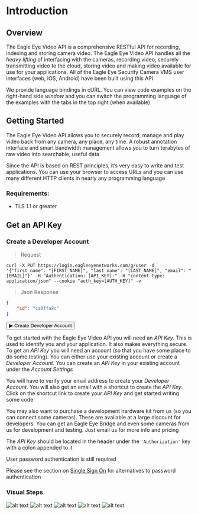 # Introduction

<!--===================================================================-->
## Overview
<!--===================================================================-->

The Eagle Eye Video API is a comprehensive RESTful API for recording, indexing and storing camera video. The Eagle Eye Video API handles all the *heavy lifting* of interfacing with the cameras, recording video, securely transmitting video to the cloud, storing video and making video available for use for your applications. All of the Eagle Eye Security Camera VMS user interfaces (web, iOS, Android) have been built using this API

We provide language bindings in cURL. You can view code examples on the right-hand side *window* and you can switch the programming language of the examples with the tabs in the top right (when available)

<!--===================================================================-->
## Getting Started
<!--===================================================================-->

The Eagle Eye Video API allows you to securely record, manage and play video back from any camera, any place, any time. A robust annotation interface and smart bandwidth management allows you to turn terabytes of raw video into searchable, useful data

Since the API is based on REST principles, it’s very easy to write and test applications. You can use your browser to access URLs and you can use many different HTTP clients in nearly any programming language

### Requirements:

  - TLS 1.1 or greater

<!--===================================================================-->
## Get an API Key
<!--===================================================================-->

### Create a Developer Account

> Request

```shell
curl -X PUT https://login.eagleeyenetworks.com/g/user -d '{"first_name": "[FIRST_NAME]", "last_name": "[LAST_NAME]", "email": "[EMAIL]"}' -H "Authentication: [API_KEY]:" -H "content-type: application/json" --cookie "auth_key=[AUTH_KEY]" -v
```

> Json Response

```json
{
    "id": "ca0ffa8c"
}
```

<aside><form action="https://login.eagleeyenetworks.com/api_signup.html"><button>&#9654; Create Developer Account</button></form></aside>

To get started with the Eagle Eye Video API you will need an *API Key*. This is used to identify you and your application. It also makes everything secure. To get an *API Key* you will need an account (so that you have some place to do some testing). You can either use your existing account or create a *Developer Account*. You can create an *API Key* in your existing account under the *Account Settings*

You will have to verify your email address to create your *Developer Account*. You will also get an email with a shortcut to create the *API Key*. Click on the shortcut link to create your *API Key* and get started writing some code

You may also want to purchase a development hardware kit from us (so you can connect some cameras). These are available at a large discount for developers. You can get an Eagle Eye Bridge and even some cameras from us for development and testing. Just email us for more info and pricing

<!-- TODO: Maybe provide a contact email address for the sales department -->

The *API Key* should be located in the header under the `'Authorization'` key with a colon appended to it

<aside class="notice">User password authentication is still required</aside>

Please see the section on [Single Sign On](#single-sign-on) for alternatives to password authentication

### Visual Steps

![alt text](introduction/apikey_1.png "Step 1")
![alt text](introduction/apikey_2.png "Step 2")
![alt text](introduction/apikey_3.png "Step 3")
![alt text](introduction/apikey_4.png "Step 4")
![alt text](introduction/apikey_5.png "Step 5")
